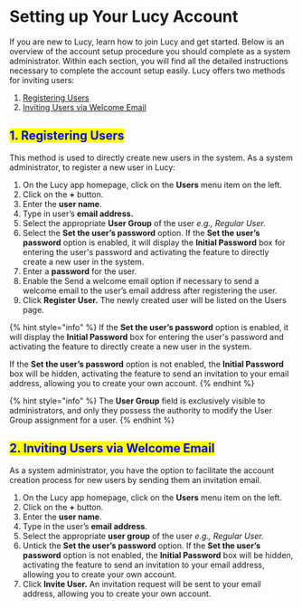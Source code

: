 # Setting up Your Lucy Account

If you are new to Lucy, learn how to join Lucy and get started. Below is an overview of the account setup procedure you should complete as a system administrator. Within each section, you will find all the detailed instructions necessary to complete the account setup easily. Lucy offers two methods for inviting users:

1. [Registering Users](./#id-1.-registering-users)
2. [Inviting Users via Welcome Email](./#id-2.-inviting-users-via-welcome-email)

## <mark style="color:blue;">1. Registering Users</mark>

This method is used to directly create new users in the system. As a system administrator, to register a new user in Lucy:

1. On the Lucy app homepage, click on the **Users** menu item on the left.
2. Click on the **+** button.
3. Enter the **user name**.
4. Type in user’s **email address.**
5. Select the appropriate **User Group** of the user _e.g., Regular User._
6. Select the **Set the user’s password** option. If the **Set the user’s password** option is enabled, it will display the **Initial Password** box for entering the user's password and activating the feature to directly create a new user in the system.
7. Enter a **password** for the user.
8. Enable the Send a welcome email option if necessary to send a welcome email to the user’s email address after registering the user.
9. Click **Register User.** The newly created user will be listed on the Users page.

{% hint style="info" %}
If the **Set the user’s password** option is enabled, it will display the **Initial Password** box for entering the user's password and activating the feature to directly create a new user in the system.

If the **Set the user’s password** option is not enabled, the **Initial Password** box will be hidden, activating the feature to send an invitation to your email address, allowing you to create your own account.
{% endhint %}

{% hint style="info" %}
The **User Group** field is exclusively visible to administrators, and only they possess the authority to modify the User Group assignment for a user.
{% endhint %}

## <mark style="color:blue;">2. Inviting Users via Welcome Email</mark>

As a system administrator, you have the option to facilitate the account creation process for new users by sending them an invitation email.

1. On the Lucy app homepage, click on the **Users** menu item on the left.
2. Click on the **+** button.
3. Enter the **user name**.
4. Type in the user’s **email address**.
5. Select the appropriate **user group** of the user _e.g., Regular User._
6. Untick the **Set the user’s password** option. If the **Set the user’s password** option is not enabled, the **Initial Password** box will be hidden, activating the feature to send an invitation to your email address, allowing you to create your own account.
7. Click **Invite User.** An invitation request will be sent to your email address, allowing you to create your own account.

##
